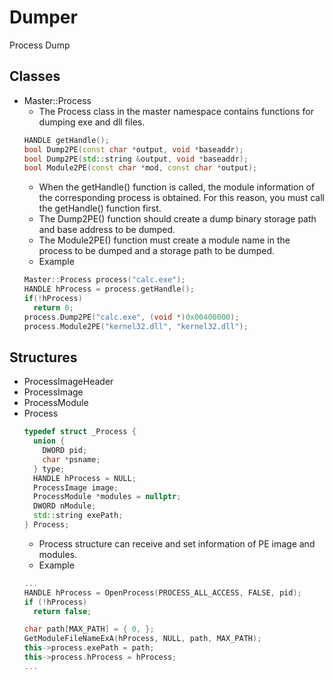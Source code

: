# Dumper
Process Dump

## Classes
- Master::Process
  - The Process class in the master namespace contains functions for dumping exe and dll files.
  ```c++
  HANDLE getHandle();
  bool Dump2PE(const char *output, void *baseaddr);
  bool Dump2PE(std::string &output, void *baseaddr);
  bool Module2PE(const char *mod, const char *output);
  ```
  - When the getHandle() function is called, the module information of the corresponding process is obtained.
    For this reason, you must call the getHandle() function first.
  - The Dump2PE() function should create a dump binary storage path and base address to be dumped.
  - The Module2PE() function must create a module name in the process to be dumped and a storage path to be dumped.
  - Example
  ```c++
  Master::Process process("calc.exe");
  HANDLE hProcess = process.getHandle();
  if(!hProcess)
    return 0;
  process.Dump2PE("calc.exe", (void *)0x00400000);
  process.Module2PE("kernel32.dll", "kernel32.dll");
  ```

## Structures
- ProcessImageHeader
- ProcessImage
- ProcessModule
- Process
  ```c++
  typedef struct _Process {
    union {
      DWORD pid;
      char *psname;
    } type;
    HANDLE hProcess = NULL;
    ProcessImage image;
    ProcessModule *modules = nullptr;
    DWORD nModule;
    std::string exePath;
  } Process;
  ```
  - Process structure can receive and set information of PE image and modules.
  - Example
  ```c++
  ...
  HANDLE hProcess = OpenProcess(PROCESS_ALL_ACCESS, FALSE, pid);
  if (!hProcess)
    return false;

  char path[MAX_PATH] = { 0, };
  GetModuleFileNameExA(hProcess, NULL, path, MAX_PATH);
  this->process.exePath = path;
  this->process.hProcess = hProcess;
  ...
  ```

